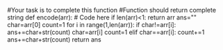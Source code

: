 #Your task is to complete this function
#Function should return complete string
def encode(arr):
    # Code here
    if len(arr)<1:
        return arr
    ans=""
    char=arr[0]
    count=1
    for i in range(1,len(arr)):
        if char!=arr[i]:
            ans+=char+str(count)
            char=arr[i]
            count=1
        elif char==arr[i]:
            count+=1
    ans+=char+str(count)
    return ans

